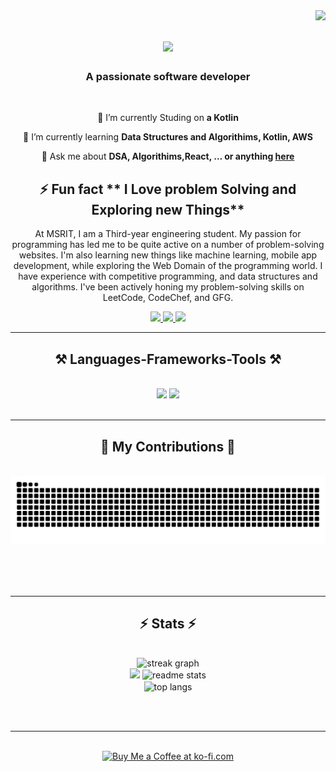 <img align="right" src="https://visitor-badge.laobi.icu/badge?page_id=kishan9535.kishan9535" />

<h1 align="center">
    <img src="https://readme-typing-svg.herokuapp.com/?font=Righteous&size=35&center=true&vCenter=true&width=500&height=70&duration=4000&lines=Hi+There!+👋;+I'm+Kishan+Kumar!;" />
</h1>

<h3 align="center">A passionate software developer  </h3>

<br/>

<div align="center">
 
 🔭 I’m currently Studing on **a Kotlin**
 
 🌱 I’m currently learning **Data Structures and Algorithims, Kotlin, AWS**

💬 Ask me about **DSA, Algorithims,React, ... or anything [here](https://github.com/salesp07/salesp07/issues)**


⚡ Fun fact ** I Love problem Solving and Exploring new Things**
----------------

At MSRIT, I am a Third-year engineering student. My passion for programming has led me to be quite active on a number of problem-solving websites. I'm also learning new things like machine learning, mobile app development, while exploring the Web Domain of the programming world.
I have experience with competitive programming, and data structures and algorithms. I've been actively honing my problem-solving skills on LeetCode, CodeChef, and GFG.


 </div>
 
<div align="center"> 
  <a href="mailto:pedro.sales.kkishankumarn@gmail.com">
    <img src="https://img.shields.io/badge/Gmail-333333?style=for-the-badge&logo=gmail&logoColor=red" />
  </a>
  <a href="https://in.linkedin.com/in/kishan-kumar-n-855058234" target="_blank">
    <img src="https://img.shields.io/badge/LinkedIn-0077B5?style=for-the-badge&logo=linkedin&logoColor=white" target="_blank" />
  </a>
  <a href="https://github.com/kishan9535" target="_blank">
     <img src="https://img.shields.io/badge/Portfolio-FF5722?style=for-the-badge&logo=todoist&logoColor=white" target="_blank" /> <!-- sqlite, safari, google-chrome are other good icon options -->
  </a>
</div>

 <hr/>
 
<h2 align="center">⚒️ Languages-Frameworks-Tools ⚒️</h2>
<br/>
<div align="center">
    <img src="https://skillicons.dev/icons?i=react,bootstrap,mui,html,css,vscode,github,figma,tailwind,git,r" />
    <img src="https://skillicons.dev/icons?i=nodejs,python,javascript,typescript,express,firebase,mongodb,c,java,nextjs,mysql,flask" /><br>
</div>

<br/>
<hr/>

<div align="center">
  <h2>🐍 My Contributions 🐍</h2>
  <br>
  <img alt="snake eating my contributions" src="https://raw.githubusercontent.com/kishan9535/kishan9535/output/github-contribution-grid-snake.svg" />
  
  
  <br/><br/><br/>
</div>

<hr/>

<h2 align="center">⚡ Stats ⚡</h2>
<br>
<div align=center>
  <img src="https://streak-stats.demolab.com?user=kishan9535&locale=en&mode=daily&theme=dark&hide_border=false&border_radius=5&order=3" height="" alt="streak graph"  />
  <div align=center>
  <img width=390 src="https://github-readme-streak-stats.vercel.app/?user=kishan9535&count_private=true&theme=react&border_radius=10" />
  <img width=390 src="https://github-readme-stats.vercel.app/api?username=kishan9535&count_private=true&show_icons=true&theme=react&rank_icon=github&border_radius=10" alt="readme stats" />
  <br/>
  <img width=325 align="center" src="https://github-readme-stats.vercel.app/api/top-langs/?username=kishan9535&hide=HTML&langs_count=8&layout=compact&theme=react&border_radius=10&size_weight=0.5&count_weight=0.5&exclude_repo=github-readme-stats" alt="top langs" />
</div>

</div>

<br/><br/>

<hr/>

<br/>

<div align="center">
<a href='https://ko-fi.com/kishan_17#paypalModal' target='_blank'><img height='64' style='border:0px;height:64px;' src='https://storage.ko-fi.com/cdn/kofi1.png?v=3' border='0' alt='Buy Me a Coffee at ko-fi.com' /></a>
</div>

<br/>
